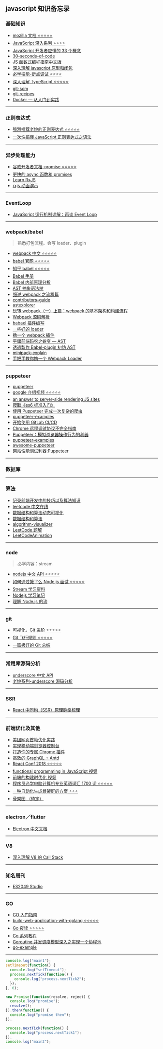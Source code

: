 ## javascript 知识备忘录

### 基础知识

- [mozilla 文档 ⭐️⭐️⭐️⭐️⭐️](https://developer.mozilla.org/zh-CN/docs/Web/JavaScript)
- [JavaScript 深入系列 ⭐️⭐️⭐️⭐️](https://github.com/mqyqingfeng/Blog)
- [JavaScript 开发者应懂的 33 个概念 ](https://github.com/stephentian/33-js-concepts)
- [30-seconds-of-code](https://github.com/30-seconds/30-seconds-of-code)
- [JS 函数式编程指南中文版](https://github.com/llh911001/mostly-adequate-guide-chinese)
- [深入理解 javascript 原型和闭包](http://www.cnblogs.com/wangfupeng1988/p/3977924.html)
- [必学技能-断点调试 ⭐️⭐️⭐️⭐️](https://developers.google.com/web/tools/chrome-devtools/javascript/?hl=zh-cn)
- [深入理解 TypeScript ⭐️⭐️⭐️⭐️⭐️](https://jkchao.github.io/typescript-book-chinese/)
- [git-scm](https://git-scm.com/book/zh/v2)
- [git-recipes](https://github.com/geeeeeeeeek/git-recipes)
- [Docker — 从入门到实践](https://yeasy.gitbooks.io/docker_practice/content/)

---

### 正则表达式

- [强烈推荐老姚的正则表达式 ⭐️⭐️⭐️⭐️⭐️](https://juejin.im/post/5965943ff265da6c30653879)
- [一次性搞懂 JavaScript 正则表达式之语法](https://juejin.im/post/5bda4e6fe51d45681f245274)

---

### 异步处理能力

- [谷歌开发者文档-promise ⭐️⭐️⭐️⭐️⭐️](https://developers.google.com/web/fundamentals/primers/promises?hl=zh-cn)
- [更快的 async 函数和 promises](https://juejin.im/post/5beea5f5f265da61590b40cd?utm_source=gold_browser_extension)
- [Learn RxJS](https://www.learnrxjs.io/)
- [rxjs 动画演示](https://reactive.how/)

---

### EventLoop

- [JavaScript 运行机制详解：再谈 Event Loop](http://www.ruanyifeng.com/blog/2014/10/event-loop.html)

---

### webpack/babel

> 熟悉打包流程。会写 loader、plugin

- [webpack 中文 ⭐️⭐️⭐️⭐️⭐️](https://webpack.docschina.org)
- [babel 官网 ⭐️⭐️⭐️⭐️⭐️](https://babeljs.io/)
- [知乎 babel ⭐️⭐️⭐️⭐️⭐️](https://www.zhihu.com/topic/20021403/hot)
- [Babel 手册](https://github.com/jamiebuilds/babel-handbook/blob/master/translations/zh-Hans/README.md)
- [Babel 内部原理分析](https://octman.com/blog/2016-08-27-babel-notes/)
- [AST 抽象语法树](http://jartto.wang/2018/11/17/about-ast/)
- [细说 webpack 之流程篇](http://taobaofed.org/blog/2016/09/09/webpack-flow/)
- [contributors-guide](https://medium.com/webpack/contributors-guide/home)
- [astexplorer](https://astexplorer.net/)
- [玩转 webpack（一）上篇：webpack 的基本架构和构建流程](https://cloud.tencent.com/developer/article/1006353)
- [Webpack 源码解析](https://github.com/lihongxun945/diving-into-webpack)
- [babael 插件编写](https://www.cnblogs.com/chyingp/p/how-to-write-a-babel-plugin.html)
- [一些好的 loader](https://github.com/lihongxun945/diving-into-webpack)
- [撸一个 webpack 插件](https://juejin.im/post/5beb8875e51d455e5c4dd83f?utm_source=gold_browser_extension)
- [平庸前端码农之蜕变 — AST](https://juejin.im/post/5bfc21d2e51d4544313df666)
- [透過製作 Babel-plugin 初訪 AST](https://blog.arvinh.info/2018/08/25/visit-ast-with-babel-plugin/)
- [minipack-explain](记录前端开发中的技巧以及算法知识)
- [手把手教你撸一个 Webpack Loader](https://juejin.im/post/5a698a316fb9a01c9f5b9ca0)

---

### puppeteer

- [puppeteer](https://pptr.dev/)
- [google 介绍视频 ⭐️⭐️⭐️⭐️⭐️](https://developers.google.com/web/tools/puppeteer/)
- [an answer to server-side rendering JS sites](https://developers.google.com/web/tools/puppeteer/articles/ssr)
- [爬取《es6 标准入门》](https://github.com/zhentaoo/puppeteer-deep)
- [使用 Puppeteer 完成一次复杂的爬虫](https://zhuanlan.zhihu.com/p/35758104)
- [puppeteer-examples](https://github.com/makelove/puppeteer-examples)
- [开始使用 GitLab CI/CD](https://segmentfault.com/a/1190000012989919)
- [Chrome 远程调试协议不完全指南](https://syang2forever.github.io/2018/01/30/Chrome%20%E8%BF%9C%E7%A8%8B%E8%B0%83%E8%AF%95%E5%8D%8F%E8%AE%AE%E4%B8%8D%E5%AE%8C%E5%85%A8%E6%8C%87%E5%8D%97/)
- [Puppeteer：模拟浏览器操作行为的利器](https://github.com/chenxiaochun/blog/issues/38)
- [puppeteer-examples](https://github.com/checkly/puppeteer-examples)
- [awesome-puppeteer](https://github.com/transitive-bullshit/awesome-puppeteer/blob/master/readme.zh.md)
- [网站性能测试利器:Puppeteer](https://cloud.tencent.com/developer/article/1086109)

---

### 数据库

---

### 算法

- [记录前端开发中的技巧以及算法知识](https://github.com/louzhedong/blog)
- [leetcode 中文在线](https://leetcode-cn.com)
- [数据结构和算法动态可视化](https://visualgo.net/zh)
- [数据结构和算法](https://zhuanlan.zhihu.com/p/37470948)
- [algorithm-visualizer](https://algorithm-visualizer.org/)
- [LeetCode 题解](https://github.com/soulmachine/leetcode)
- [LeetCodeAnimation](https://github.com/MisterBooo/LeetCodeAnimation)

---

### node

> 必学内容：stream

- [nodejs 中文 API ⭐️⭐️⭐️⭐️⭐️](http://nodejs.cn/api/)
- [如何通过饿了么 Node.js 面试 ⭐️⭐️⭐️⭐️⭐️](https://github.com/ElemeFE/node-interview/tree/master/sections/zh-cn)
- [Stream 学习资料](https://github.com/zoubin/streamify-your-node-program)
- [Nodejs 学习笔记](https://github.com/chyingp/nodejs-learning-guide)
- [理解 Node.js 的流](http://weiheli.com/2018/02/%E7%90%86%E8%A7%A3Node-js%E7%9A%84%E6%B5%81/)

---

### git

- [可视化，Git 进阶 ⭐️⭐️⭐️⭐️⭐️](https://learngitbranching.js.org/)
- [Git 飞行规则 ⭐️⭐️⭐️⭐️⭐️](https://github.com/k88hudson/git-flight-rules/blob/master/README_zh-CN.md)
- [一篇极好的 Git 总结](https://zhuanlan.zhihu.com/p/50662531)

---

### 常用库源码分析

- [underscore 中文 API](http://www.bootcss.com/p/underscore/)
- [老姚系列-underscore 源码分析](https://www.qdfuns.com/u/17398/works/articles/id/cls_bb6dc3cabae6651b94f69bbd562ff370.html)

---

### SSR

- [React 中同构（SSR）原理脉络梳理](https://juejin.im/post/5bc7ea48e51d450e46289eab)

---

### 前端优化及其他

- [美团网页首帧优化实践](https://juejin.im/post/5bee7dd4e51d451f5b54cbb4?utm_source=gold_browser_extension)
- [实现移动端浏览器控制台](https://juejin.im/post/5bf278295188252e89668ed2?utm_source=gold_browser_extension)
- [打造你的专属 Chrome 插件](http://jartto.wang/2018/11/10/chrome-extensions-1/)
- [高效的 GraphQL + Antd](https://lutaonan.com/blog/effective-graphql-and-antd/)
- [React Conf 2018 ⭐️⭐️⭐️⭐️⭐️](https://www.bilibili.com/video/av34803724)
- [functional programming in JavaScript 视频](https://www.bilibili.com/video/av15082742)
- [前端的构建时优化 视频](https://www.bilibili.com/video/av35203391)
- [程序员必学电脑计算机专业英语词汇 1700 词 ⭐️⭐️⭐️⭐️⭐️](https://www.shanbay.com/wordbook/104791/)
- [一种自动化生成骨架屏的方案 ⭐️⭐️⭐️](https://github.com/Jocs/jocs.github.io/issues/22)
- [骨架图 （待定）](https://github.com/Jocs/jocs.github.io/issues)

---

### electron／flutter

- [Electron 中文文档](http://electronjs.org/docs)

---

### V8

- [深入理解 V8 的 Call Stack](https://mp.weixin.qq.com/s?__biz=MzU0Nzk1MTg5OA==&mid=2247483967&idx=1&sn=b8282dc5a672df7345281ce67841cf0d&chksm=fb47c64acc304f5c5d1f1e140285dbff67a888f1dd0387b589002902ffeb26e59e550d0323e7&scene=21#wechat_redirect)

---

### 知名周刊

- [ES2049 Studio](https://zhuanlan.zhihu.com/es2049)

---

### GO

- [GO 入门指南](https://www.kancloud.cn/kancloud/the-way-to-go/72432)
- [build-web-application-with-golang ⭐️⭐️⭐️⭐️⭐️](https://github.com/astaxie/build-web-application-with-golang/blob/master/zh/preface.md)
- [Go 夜读 ⭐️⭐️⭐️⭐️⭐️](https://github.com/developer-learning/night-reading-go)
- [Go 系列教程](https://studygolang.com/subject/2)
- [Goroutine 并发调度模型深入之实现一个协程池](https://mp.weixin.qq.com/s/K4CeE1BYuhalJIoN3PSe6A)
- [go-example](https://gobyexample.xgwang.me/)

---

```javascript
console.log("main1");
setTimeout(function() {
  console.log("setTimeout");
  process.nextTick(function() {
    console.log("process.nextTick2");
  });
}, 0);

new Promise(function(resolve, reject) {
  console.log("promise");
  resolve();
}).then(function() {
  console.log("promise then");
});

process.nextTick(function() {
  console.log("process.nextTick1");
});
console.log("main2");
```
